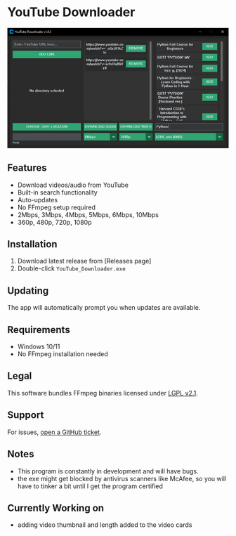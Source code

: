 # YouTube Downloader

<img src="images/YoutubeDownloaderv1.0.2.png" width="800" alt="Youtube Downloader v1.0.2">

## Features
- Download videos/audio from YouTube
- Built-in search functionality
- Auto-updates
- No FFmpeg setup required
- 2Mbps, 3Mbps, 4Mbps, 5Mbps, 6Mbps, 10Mbps
- 360p, 480p, 720p, 1080p

## Installation
1. Download latest release from [Releases page]
2. Double-click `YouTube_Downloader.exe`

## Updating
The app will automatically prompt you when updates are available.

## Requirements
- Windows 10/11
- No FFmpeg installation needed

## Legal
This software bundles FFmpeg binaries licensed under [LGPL v2.1](src/ffmpeg/LICENSE.txt).

## Support
For issues, [open a GitHub ticket](https://github.com/SleepyTK/YoutubeDownloader/issues).

## Notes
- This program is constantly in development and will have bugs.
- the exe might get blocked by antivirus scanners like McAfee, so you will have to tinker a bit until I get the program certified

## Currently Working on
- adding video thumbnail and length added to the video cards


